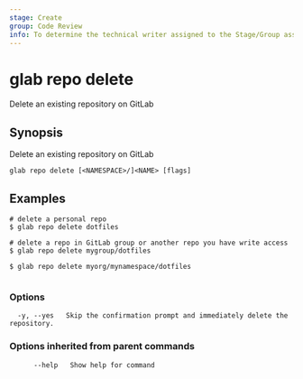 ```yaml
---
stage: Create
group: Code Review
info: To determine the technical writer assigned to the Stage/Group associated with this page, see https://about.gitlab.com/handbook/product/ux/technical-writing/#assignments
---
```


<!--
This documentation is auto generated by a script.
Please do not edit this file directly, check cmd/gen-docs/docs.go.
-->

# glab repo delete

Delete an existing repository on GitLab

## Synopsis

Delete an existing repository on GitLab

```plaintext
glab repo delete [<NAMESPACE>/]<NAME> [flags]
```

## Examples

```plaintext
# delete a personal repo
$ glab repo delete dotfiles

# delete a repo in GitLab group or another repo you have write access
$ glab repo delete mygroup/dotfiles

$ glab repo delete myorg/mynamespace/dotfiles
 
```

### Options

```plaintext
  -y, --yes   Skip the confirmation prompt and immediately delete the repository.
```

### Options inherited from parent commands

```plaintext
      --help   Show help for command
```

